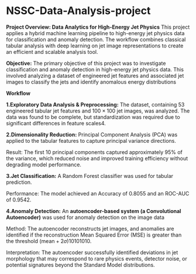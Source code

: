 # NSSC-Data-Analysis-project
**Project Overview: Data Analytics for High-Energy Jet Physics**
This project applies a hybrid machine learning pipeline to high-energy jet physics data for classification and anomaly detection. The workflow combines classical tabular analysis with deep learning on jet image representations to create an efficient and scalable analysis tool.

**Objective:**
The primary objective of this project was to investigate classification and anomaly detection in high-energy jet physics data. This involved analyzing a dataset of engineered jet features and associated jet images to classify the jets and identify anomalous energy distributions


**Workflow**

**1.Exploratory Data Analysis & Preprocessing:** The dataset, containing 53 engineered tabular jet features and $100 \times 100$ jet images, was analyzed. The data was found to be complete, but standardization was required due to significant differences in feature scales4.

**2.Dimensionality Reduction:** Principal Component Analysis (PCA) was applied to the tabular features to capture principal variance directions.

Result: The first 10 principal components captured approximately 95% of the variance, which reduced noise and improved training efficiency without degrading model performance.

**3.Jet Classification:** A Random Forest classifier was used for tabular prediction.

Performance: The model achieved an Accuracy of 0.8055 and an ROC-AUC of 0.9542.

**4.Anomaly Detection:** An **autoencoder-based system (a Convolutional Autoencoder)** was used for anomaly detection on the image data

Method: The autoencoder reconstructs jet images, and anomalies are identified if the reconstruction Mean Squared Error (MSE) is greater than the threshold $(\text{mean} + 2\sigma)$10101010.

Interpretation: The autoencoder successfully identified deviations in jet morphology that may correspond to rare physics events, detector noise, or potential signatures beyond the Standard Model distributions.
